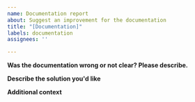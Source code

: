 ```yaml
---
name: Documentation report
about: Suggest an improvement for the documentation
title: "[Documentation]"
labels: documentation
assignees: ''

---
```


**Was the documentation wrong or not clear? Please describe.**
<!-- A clear and concise description of what the problem is. -->

**Describe the solution you'd like**
<!-- A clear and concise description of what you want. -->

**Additional context**
<!-- Add any other context or screenshots about the feature request here. -->
